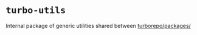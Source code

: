 # `turbo-utils`

Internal package of generic utilities shared between [turborepo/packages/](https://github.com/vercel/turborepo/tree/main/packages)
